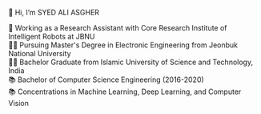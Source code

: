 👋 Hi, I’m SYED ALI ASGHER

💼 Working as a Research Assistant with Core Research Institute of Intelligent Robots at JBNU  
👨‍🎓 Pursuing Master's Degree in Electronic Engineering from Jeonbuk National University  
👨‍🎓 Bachelor Graduate from Islamic University of Science and Technology, India  
📚 Bachelor of Computer Science Engineering (2016-2020)  
📚 Concentrations in Machine Learning, Deep Learning, and Computer Vision

